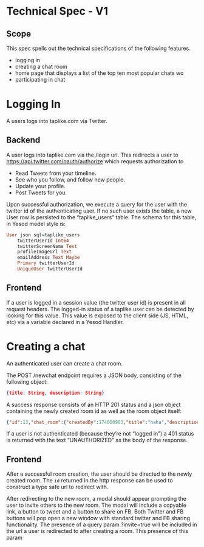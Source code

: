 # Technical Spec - V1

## Scope

This spec spells out the technical specifications of the following features.

- logging in
- creating a chat room
- home page that displays a list of the top ten most popular chats wo
- participating in chat

# Logging In

A users logs into taplike.com via Twitter.

## Backend

A user logs into taplike.com via the /login url. This redirects a user to https://api.twitter.com/oauth/authorize which requests authorization to

- Read Tweets from your timeline.
- See who you follow, and follow new people.
- Update your profile.
- Post Tweets for you.

Upon successful authorization, we execute a query for the user with the twitter id of the authenticating user. If no such user exists the table, a new User  row is persisted to the “taplike_users” table. The schema for this table, in Yesod model style is:

```haskell
User json sql=taplike_users
    twitterUserId Int64
    twitterScreenName Text
    profileImageUrl Text
    emailAddress Text Maybe
    Primary twitterUserId
    UniqueUser twitterUserId
```

## Frontend

If a user is logged in a session value (the twitter user id) is present in all request headers. The logged-in status of a taplike user can be detected by looking for this value. This value is exposed to the client side (JS, HTML, etc) via a variable declared in a Yesod Handler.


# Creating a chat

An authenticated user can create a chat room.

The POST /newchat endpoint requires a JSON body, consisting of the following object:

```json
{title: String, description: String}
```

A success response consists of an HTTP 201 status and a json object containing the newly created room id as well as the room object itself:

```json
{"id":13,"chat_room":{"createdBy":174050963,"title":"haha","description":"lol"}}
```

If a user is not authenticated (because they’re not “logged in”) a 401 status is returned with the text “UNAUTHORIZED” as the body of the response.

## Frontend

After a successful room creation, the user should be directed to the newly created room. The `id` returned in the http response can be used to construct a type safe url to redirect with.

After redirecting to the new room, a modal should appear prompting the user to invite others to the new room. The modal will include a copyable link, a button to tweet and a button to share on FB. Both Twitter and FB buttons will pop open a new window with standard twitter and FB sharing functionality. The presence of a query param ?invite=true will be included in the url a user is redirected to after creating a room. This presence of this param
